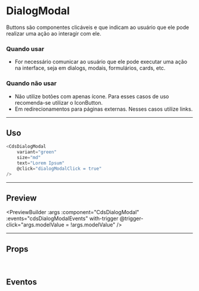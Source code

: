 # DialogModal

Buttons são componentes clicáveis e que indicam ao usuário que ele pode realizar uma ação ao interagir com ele.

### Quando usar

- For necessário comunicar ao usuário que ele pode executar uma ação na interface,
  seja em dialogs, modais, formulários, cards, etc.

### Quando não usar

- Não utilize botões com apenas ícone. Para esses casos de uso recomenda-se utilizar o IconButton.
- Em redirecionamentos para páginas externas. Nesses casos utilize links.

---

## Uso

```js
<CdsDialogModal
	variant="green"
	size="md"
	text="Lorem Ipsum"
	@click="dialogModalClick = true"
/>
```

---

## Preview

<PreviewBuilder
	:args
	:component="CdsDialogModal"
	:events="cdsDialogModalEvents"
	with-trigger
	@trigger-click="args.modelValue = !args.modelValue"
/>

---

## Props

<APITable
	name="DialogModal"
	section="props"
/>
<br>

## Eventos

<APITable
	name="DialogModal"
	section="events"
/>
<br>

<script setup>
import { ref } from 'vue';
import CdsDialogModal from '@/components/DialogModal.vue';

const args = ref({
	title: 'Tem certeza que deseja continuar?',
	description: `Esta ação afetará o sistema e
		os arquivos associados. Ao prosseguir, você
		confirma que está ciente e
		concorda com as consequências. Deseja continuar?`
});

const cdsDialogModalEvents = [
	'close',
	'update:modelValue',
	'ok',
];
</script>
